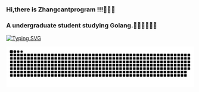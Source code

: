 ### Hi,there is Zhangcantprogram !!!👋👋👋

### A undergraduate student studying Golang.👨‍💻👨‍💻👨‍💻


[![Typing SVG](https://readme-typing-svg.demolab.com?font=Fira+Code&weight=800&size=24&pause=1000&color=18A8F7&center=true&vCenter=true&width=435&lines=%E5%B0%8F%E5%BC%A0%E5%90%8C%E5%AD%A6%E8%A6%81%E7%BB%A7%E7%BB%AD%E5%8A%AA%E5%8A%9B%E9%B8%AD%EF%BC%81;%E4%BB%8A%E5%A4%A9%E4%B9%9F%E8%A6%81%E9%97%AA%E9%97%AA%E5%8F%91%E5%85%89%EF%BC%81)](https://git.io/typing-svg)



![亮色](https://github.com/Zhangcantprogram/Zhangcantprogram/blob/output/github-contribution-grid-snake.svg)
<!--![暗色](https://github.com/Zhangcantprogram/Zhangcantprogram/blob/output/github-contribution-grid-snake-dark.svg)-->

<!--
**Zhangcantprogram/Zhangcantprogram** is a ✨ _special_ ✨ repository because its `README.md` (this file) appears on your GitHub profile.

Here are some ideas to get you started:

- 🔭 I’m currently working on ...
- 🌱 I’m currently learning ...
- 👯 I’m looking to collaborate on ...
- 🤔 I’m looking for help with ...
- 💬 Ask me about ...
- 📫 How to reach me: ...
- 😄 Pronouns: ...
- ⚡ Fun fact: ...
-->
